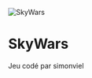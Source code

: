 ![SkyWars](https://vignette.wikia.nocookie.net/mineplex/images/b/b6/Skywarslogo.png/revision/latest?cb=20190727041147)

SkyWars
============
Jeu codé par simonviel
